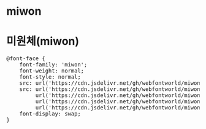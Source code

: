 # miwon

# 미원체(miwon)

<pre>
@font-face {
    font-family: 'miwon';
    font-weight: normal;
    font-style: normal;
    src: url('https://cdn.jsdelivr.net/gh/webfontworld/miwon/miwon.eot');
    src: url('https://cdn.jsdelivr.net/gh/webfontworld/miwon/miwon.eot?#iefix') format('embedded-opentype'),
         url('https://cdn.jsdelivr.net/gh/webfontworld/miwon/miwon.woff2') format('woff2'),
         url('https://cdn.jsdelivr.net/gh/webfontworld/miwon/miwon.woff') format('woff'),
         url('https://cdn.jsdelivr.net/gh/webfontworld/miwon/miwon.ttf') format("truetype");
    font-display: swap;
}
</pre>

